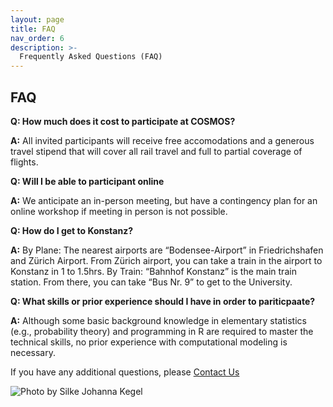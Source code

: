 ```yaml
---
layout: page
title: FAQ
nav_order: 6
description: >-
  Frequently Asked Questions (FAQ)
---
```



## FAQ

**Q: How much does it cost to participate at COSMOS?**

**A:** All invited participants will receive free accomodations and a generous travel stipend that will cover all rail travel and full to partial coverage of flights. 

**Q: Will I be able to participant online**

**A:** We anticipate an in-person meeting, but have a contingency plan for an online workshop if meeting in person is not possible.


**Q: How do I get to Konstanz?**

**A:** By Plane: The nearest airports are “Bodensee-Airport” in Friedrichshafen
and Zürich Airport. From Zürich airport, you can take a train in the airport to Konstanz in 1 to 1.5hrs. 
By Train: “Bahnhof Konstanz” is the main train station. From there, you can take “Bus Nr. 9” to get to the University.


**Q: What skills or prior experience should I have in order to pariticpaate?**

**A:** Although some basic background knowledge in elementary statistics (e.g., probability theory) and programming in R are required to master the technical skills, no prior experience with computational modeling is necessary. 


If you have any additional questions, please [Contact Us](mailto:cosmos-konstanz@gmail.com)

<img src="{{site.baseurl}}/assets/images/konstanz.jpeg" title="Photo by Silke Johanna Kegel">